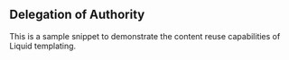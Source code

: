 ## Delegation of Authority  
This is a sample snippet to demonstrate the content reuse capabilities of Liquid templating.  

